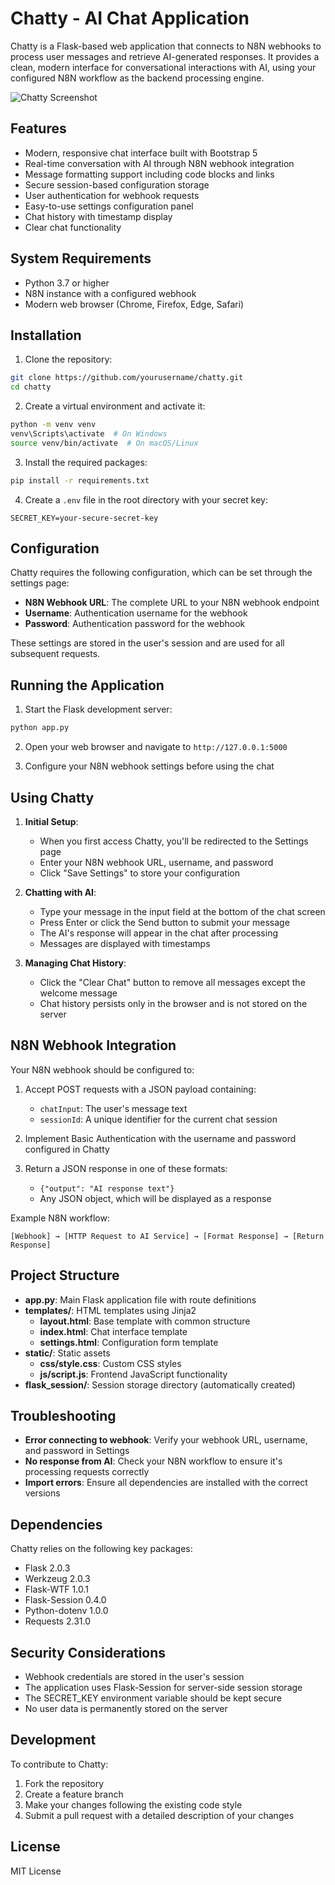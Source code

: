 # Chatty - AI Chat Application

Chatty is a Flask-based web application that connects to N8N webhooks to process user messages and retrieve AI-generated responses. It provides a clean, modern interface for conversational interactions with AI, using your configured N8N workflow as the backend processing engine.

![Chatty Screenshot](static/img/chatty-screenshot.png)

## Features

- Modern, responsive chat interface built with Bootstrap 5
- Real-time conversation with AI through N8N webhook integration
- Message formatting support including code blocks and links
- Secure session-based configuration storage
- User authentication for webhook requests
- Easy-to-use settings configuration panel
- Chat history with timestamp display
- Clear chat functionality

## System Requirements

- Python 3.7 or higher
- N8N instance with a configured webhook
- Modern web browser (Chrome, Firefox, Edge, Safari)

## Installation

1. Clone the repository:

```bash
git clone https://github.com/yourusername/chatty.git
cd chatty
```

2. Create a virtual environment and activate it:

```bash
python -m venv venv
venv\Scripts\activate  # On Windows
source venv/bin/activate  # On macOS/Linux
```

3. Install the required packages:

```bash
pip install -r requirements.txt
```

4. Create a `.env` file in the root directory with your secret key:

```
SECRET_KEY=your-secure-secret-key
```

## Configuration

Chatty requires the following configuration, which can be set through the settings page:

- **N8N Webhook URL**: The complete URL to your N8N webhook endpoint
- **Username**: Authentication username for the webhook
- **Password**: Authentication password for the webhook

These settings are stored in the user's session and are used for all subsequent requests.

## Running the Application

1. Start the Flask development server:

```bash
python app.py
```

2. Open your web browser and navigate to `http://127.0.0.1:5000`

3. Configure your N8N webhook settings before using the chat

## Using Chatty

1. **Initial Setup**:
   - When you first access Chatty, you'll be redirected to the Settings page
   - Enter your N8N webhook URL, username, and password
   - Click "Save Settings" to store your configuration

2. **Chatting with AI**:
   - Type your message in the input field at the bottom of the chat screen
   - Press Enter or click the Send button to submit your message
   - The AI's response will appear in the chat after processing
   - Messages are displayed with timestamps

3. **Managing Chat History**:
   - Click the "Clear Chat" button to remove all messages except the welcome message
   - Chat history persists only in the browser and is not stored on the server

## N8N Webhook Integration

Your N8N webhook should be configured to:

1. Accept POST requests with a JSON payload containing:
   - `chatInput`: The user's message text
   - `sessionId`: A unique identifier for the current chat session

2. Implement Basic Authentication with the username and password configured in Chatty

3. Return a JSON response in one of these formats:
   - `{"output": "AI response text"}` 
   - Any JSON object, which will be displayed as a response

Example N8N workflow:
```
[Webhook] → [HTTP Request to AI Service] → [Format Response] → [Return Response]
```

## Project Structure

- **app.py**: Main Flask application file with route definitions
- **templates/**: HTML templates using Jinja2
  - **layout.html**: Base template with common structure
  - **index.html**: Chat interface template
  - **settings.html**: Configuration form template
- **static/**: Static assets
  - **css/style.css**: Custom CSS styles
  - **js/script.js**: Frontend JavaScript functionality
- **flask_session/**: Session storage directory (automatically created)

## Troubleshooting

- **Error connecting to webhook**: Verify your webhook URL, username, and password in Settings
- **No response from AI**: Check your N8N workflow to ensure it's processing requests correctly
- **Import errors**: Ensure all dependencies are installed with the correct versions

## Dependencies

Chatty relies on the following key packages:
- Flask 2.0.3
- Werkzeug 2.0.3
- Flask-WTF 1.0.1
- Flask-Session 0.4.0
- Python-dotenv 1.0.0
- Requests 2.31.0

## Security Considerations

- Webhook credentials are stored in the user's session
- The application uses Flask-Session for server-side session storage
- The SECRET_KEY environment variable should be kept secure
- No user data is permanently stored on the server

## Development

To contribute to Chatty:

1. Fork the repository
2. Create a feature branch
3. Make your changes following the existing code style
4. Submit a pull request with a detailed description of your changes

## License

MIT License 

